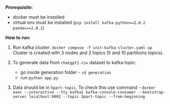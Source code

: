 ***Prerequisite***:
 - docker must be installed
 - virtual env must be installed (`pip install kafka-python==2.0.2 pandas==2.0.1`)

**How to run:**  
1. Run kafka cluster: `docker compose -f init-kafka-cluster.yaml up` Cluster is created 
with 3 nodes and 2 topics (5 and 10 partitions topics).

2. To generate data from `chatgpt1.csv` dataset to 
kafka topic:  
    - go inside generation folder - `cd generation`
    - run `python app.py`  
    
3. Data should be in `5part-topic`. To check this use
command - `docker exec --interactive --tty kafka1 kafka-console-consumer --bootstrap-server localhost:9092 --topic 5part-topic --from-beginning
`